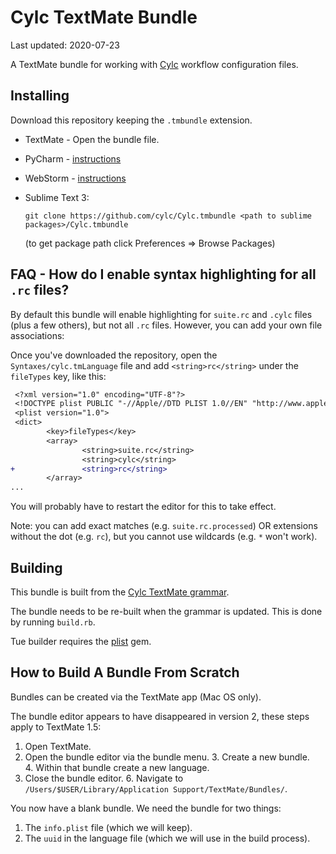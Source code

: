 # Cylc TextMate Bundle

Last updated: <span actions:bind='update-date'>2020-07-23</span>

A TextMate bundle for working with [Cylc](http://www.cylc.org) workflow
configuration files.

## Installing

Download this repository keeping the `.tmbundle` extension.

* TextMate - Open the bundle file.
* PyCharm - [instructions](https://www.jetbrains.com/help/pycharm/tutorial-using-textmate-bundles.html)
* WebStorm - [instructions](https://www.jetbrains.com/help/webstorm/tutorial-using-textmate-bundles.html)
* Sublime Text 3:

    ``git clone https://github.com/cylc/Cylc.tmbundle <path to sublime packages>/Cylc.tmbundle``

   (to get package path click Preferences => Browse Packages)

## FAQ - How do I enable syntax highlighting for all `.rc` files?

By default this bundle will enable highlighting for `suite.rc` and `.cylc` files (plus a few others), but not all `.rc` files. However, you can add your own file associations:

Once you've downloaded the repository, open the `Syntaxes/cylc.tmLanguage` file and add `<string>rc</string>` under the `fileTypes` key, like this:
```diff
 <?xml version="1.0" encoding="UTF-8"?>
 <!DOCTYPE plist PUBLIC "-//Apple//DTD PLIST 1.0//EN" "http://www.apple.com/DTDs/PropertyList-1.0.dtd">
 <plist version="1.0">
 <dict>
        <key>fileTypes</key>
        <array>
                <string>suite.rc</string>
                <string>cylc</string>
+               <string>rc</string>
        </array>
...
```
You will probably have to restart the editor for this to take effect.

Note: you can add exact matches (e.g. `suite.rc.processed`) OR extensions without the dot (e.g. `rc`), but you cannot use wildcards (e.g. `*` won't work).

## Building

This bundle is built from the
[Cylc TextMate grammar](https://github.com/cylc/cylc-textmate-grammar).

The bundle needs to be re-built when the grammar is updated. This is done by
running `build.rb`.

Tue builder requires the
[plist](https://rubygems.org/gems/plist/versions/3.5.0) gem.

## How to Build A Bundle From Scratch

Bundles can be created via the TextMate app (Mac OS only).

The bundle editor appears to have disappeared in version 2, these steps apply
to TextMate 1.5:

1. Open TextMate.
2. Open the bundle editor via the bundle menu.
3. Create a new bundle.
4. Within that bundle create a new language.
5. Close the bundle editor.
6. Navigate to `/Users/$USER/Library/Application Support/TextMate/Bundles/`.

You now have a blank bundle. We need the bundle for two things:

1. The `info.plist` file (which we will keep).
2. The `uuid` in the language file (which we will use in the build process).
